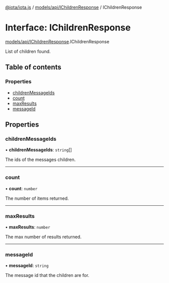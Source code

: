 [@iota/iota.js](../README.md) / [models/api/IChildrenResponse](../modules/models_api_IChildrenResponse.md) / IChildrenResponse

# Interface: IChildrenResponse

[models/api/IChildrenResponse](../modules/models_api_IChildrenResponse.md).IChildrenResponse

List of children found.

## Table of contents

### Properties

- [childrenMessageIds](models_api_IChildrenResponse.IChildrenResponse.md#childrenmessageids)
- [count](models_api_IChildrenResponse.IChildrenResponse.md#count)
- [maxResults](models_api_IChildrenResponse.IChildrenResponse.md#maxresults)
- [messageId](models_api_IChildrenResponse.IChildrenResponse.md#messageid)

## Properties

### childrenMessageIds

• **childrenMessageIds**: `string`[]

The ids of the messages children.

___

### count

• **count**: `number`

The number of items returned.

___

### maxResults

• **maxResults**: `number`

The max number of results returned.

___

### messageId

• **messageId**: `string`

The message id that the children are for.
